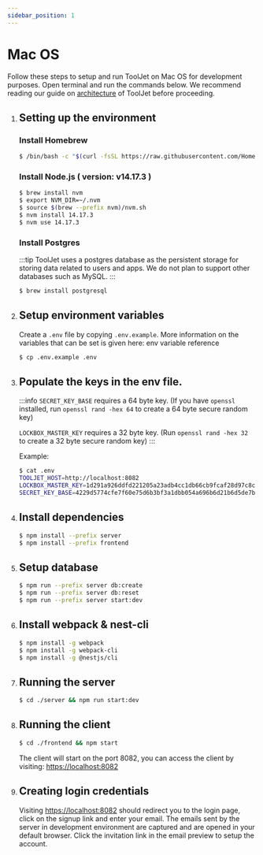 ```yaml
---
sidebar_position: 1
---
```


# Mac OS
Follow these steps to setup and run ToolJet on Mac OS for development purposes. Open terminal and run the commands below. We recommend reading our guide on [architecture](http://localhost:3001/docs/deployment/architecture) of ToolJet before proceeding.

1. ## Setting up the environment
    ### Install Homebrew
    ```bash
    $ /bin/bash -c "$(curl -fsSL https://raw.githubusercontent.com/Homebrew/install/master/install.sh)"
    ```
    ### Install Node.js ( version: v14.17.3 )
    ```bash
    $ brew install nvm
    $ export NVM_DIR=~/.nvm
    $ source $(brew --prefix nvm)/nvm.sh
    $ nvm install 14.17.3
    $ nvm use 14.17.3
    ```

    ### Install Postgres
    :::tip
    ToolJet uses a postgres database as the persistent storage for storing data related to users and apps. We do not plan to support other databases such as MySQL.
    :::

    ```bash
    $ brew install postgresql
    ```
2. ## Setup environment variables
    Create a `.env` file by copying `.env.example`. More information on the variables that can be set is given here: env variable reference
    ```bash
    $ cp .env.example .env
    ```

3. ## Populate the keys in the env file.
   :::info
   `SECRET_KEY_BASE` requires a 64 byte key. (If you have `openssl` installed, run `openssl rand -hex 64` to create a 64 byte secure   random key)

   `LOCKBOX_MASTER_KEY` requires a 32 byte key. (Run `openssl rand -hex 32` to create a 32 byte secure random key) 
   :::

   Example:
   ```bash
   $ cat .env
   TOOLJET_HOST=http://localhost:8082
   LOCKBOX_MASTER_KEY=1d291a926ddfd221205a23adb4cc1db66cb9fcaf28d97c8c1950e3538e3b9281
   SECRET_KEY_BASE=4229d5774cfe7f60e75d6b3bf3a1dbb054a696b6d21b6d5de7b73291899797a222265e12c0a8e8d844f83ebacdf9a67ec42584edf1c2b23e1e7813f8a3339041
   ```

4. ## Install dependencies
    ```bash
    $ npm install --prefix server
    $ npm install --prefix frontend
    ```
5. ## Setup database
    ```bash
    $ npm run --prefix server db:create
    $ npm run --prefix server db:reset
    $ npm run --prefix server start:dev
    ```
6. ## Install webpack & nest-cli
    ```bash
    $ npm install -g webpack
    $ npm install -g webpack-cli
    $ npm install -g @nestjs/cli
    ```

7. ## Running the server 
    ```bash
    $ cd ./server && npm run start:dev
    ```

8. ## Running the client
    ```bash
    $ cd ./frontend && npm start
    ```

    The client will start on the port 8082, you can access the client by visiting:  [https://localhost:8082](https://localhost:8082)

9. ## Creating login credentials
    Visiting [https://localhost:8082](https://localhost:8082) should redirect you to the login page, click on the signup link and enter your email. The emails sent by the server in development environment are captured and are opened in your default browser. Click the invitation link in the email preview to setup the account.
